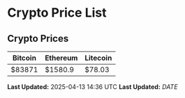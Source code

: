 # Crypto Price List

## Crypto Prices
| Bitcoin | Ethereum | Litecoin |
| ------- | -------- | -------- |
| $83871 | $1580.9 | $78.03 |
**Last Updated:** 2025-04-13 14:36 UTC
**Last Updated:** $DATE$
